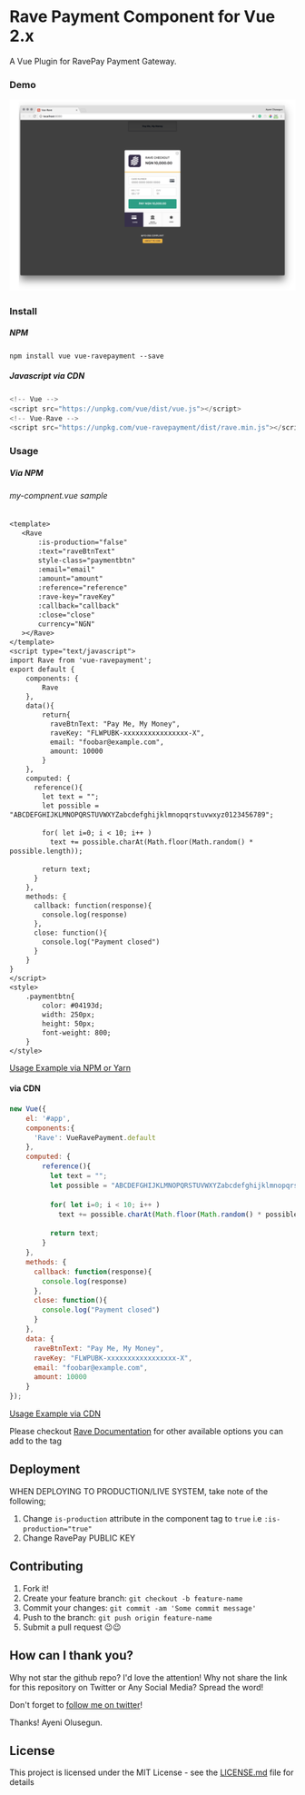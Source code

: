# Rave Payment Component for Vue 2.x
A Vue Plugin for RavePay Payment Gateway.

### Demo

![Demo Image](rave-demo.png?raw=true "Demo Image")

### Install

##### NPM
```
npm install vue vue-ravepayment --save 
``` 

##### Javascript via CDN
```javascript
<!-- Vue -->
<script src="https://unpkg.com/vue/dist/vue.js"></script>
<!-- Vue-Rave -->
<script src="https://unpkg.com/vue-ravepayment/dist/rave.min.js"></script>
```

### Usage

##### Via NPM

###### my-compnent.vue sample
```vue
<template>
   <Rave
       :is-production="false"
       :text="raveBtnText"
       style-class="paymentbtn"
       :email="email"
       :amount="amount"
       :reference="reference"
       :rave-key="raveKey"
       :callback="callback"
       :close="close"
       currency="NGN"
   ></Rave>
</template>
<script type="text/javascript">
import Rave from 'vue-ravepayment';
export default {
    components: {
        Rave
    },
    data(){
        return{
          raveBtnText: "Pay Me, My Money",
          raveKey: "FLWPUBK-xxxxxxxxxxxxxxxx-X",
          email: "foobar@example.com",
          amount: 10000
        }
    },
    computed: {
      reference(){
        let text = "";
        let possible = "ABCDEFGHIJKLMNOPQRSTUVWXYZabcdefghijklmnopqrstuvwxyz0123456789";

        for( let i=0; i < 10; i++ )
          text += possible.charAt(Math.floor(Math.random() * possible.length));

        return text;
      }
    },
    methods: {
      callback: function(response){
        console.log(response)
      },
      close: function(){
        console.log("Payment closed")
      }
    }
}
</script>
<style> 
    .paymentbtn{
        color: #04193d;
        width: 250px;
        height: 50px;
        font-weight: 800;
    }
</style>
```
[Usage Example via NPM or Yarn](examples/commonjs/App.vue)
#### via CDN
```javascript
new Vue({
    el: '#app',
    components:{
      'Rave': VueRavePayment.default
    },
    computed: {
        reference(){
          let text = "";
          let possible = "ABCDEFGHIJKLMNOPQRSTUVWXYZabcdefghijklmnopqrstuvwxyz0123456789";

          for( let i=0; i < 10; i++ )
            text += possible.charAt(Math.floor(Math.random() * possible.length));

          return text;
        }
    },
    methods: {
      callback: function(response){
        console.log(response)
      },
      close: function(){
        console.log("Payment closed")
      }
    },
    data: {
      raveBtnText: "Pay Me, My Money",
      raveKey: "FLWPUBK-xxxxxxxxxxxxxxxxx-X",
      email: "foobar@example.com",
      amount: 10000
    }
});
```
[Usage Example via CDN](examples/index.html)

Please checkout [Rave Documentation](https://flutterwavedevelopers.readme.io/v1.0/reference#introduction) for other available options you can add to the tag

## Deployment
WHEN DEPLOYING TO PRODUCTION/LIVE SYSTEM, take note of the following;
1) Change `is-production` attribute in the component tag to `true` i.e `:is-production="true"`
2) Change RavePay PUBLIC KEY 

## Contributing
1. Fork it!
2. Create your feature branch: `git checkout -b feature-name`
3. Commit your changes: `git commit -am 'Some commit message'`
4. Push to the branch: `git push origin feature-name`
5. Submit a pull request 😉😉

## How can I thank you?

Why not star the github repo? I'd love the attention! Why not share the link for this repository on Twitter or Any Social Media? Spread the word!

Don't forget to [follow me on twitter](https://twitter.com/iamraphson)!

Thanks!
Ayeni Olusegun.

## License
This project is licensed under the MIT License - see the [LICENSE.md](LICENSE.md) file for details
